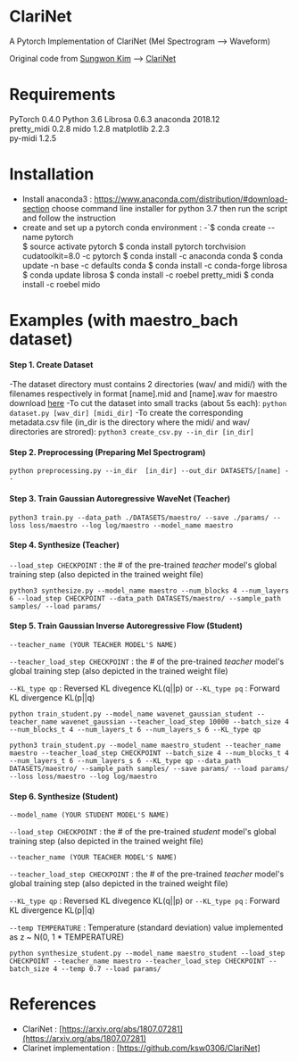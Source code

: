# ClariNet
A Pytorch Implementation of ClariNet (Mel Spectrogram --> Waveform)

Original code from [Sungwon Kim](https://github.com/ksw0306) --> [ClariNet](https://github.com/ksw0306/ClariNet)


# Requirements

PyTorch                       0.4.0
Python                        3.6 
Librosa                       0.6.3
anaconda                      2018.12                  
pretty_midi                   0.2.8
mido			      1.2.8
matplotlib                    2.2.3  
py-midi                       1.2.5    

# Installation
- Install anaconda3 : https://www.anaconda.com/distribution/#download-section choose command line installer for python 3.7 then run the script and follow the instruction
- create and set up a pytorch conda environment :
-`$ conda create --name pytorch   
$ source activate pytorch
$ conda install pytorch torchvision cudatoolkit=8.0 -c pytorch
$ conda install -c anaconda conda
$ conda update -n base -c defaults conda
$ conda install -c conda-forge librosa
$ conda update librosa
$ conda install -c roebel pretty_midi
$ conda install -c roebel mido 


# Examples (with maestro_bach dataset)

#### Step 1. Create Dataset

-The dataset directory must contains 2 directories (wav/ and midi/) with the filenames respectively in format [name].mid and [name].wav for maestro download [here](https://drive.google.com/drive/folders/1sLqewIgdb93bNQqtPephimBznJCujdN1)
-To cut the dataset into small tracks (about 5s each): `python dataset.py [wav_dir] [midi_dir]` 
-To create the corresponding metadata.csv file (in_dir is the directory where the midi/ and wav/ directories are strored): `python3 create_csv.py --in_dir [in_dir]`

#### Step 2. Preprocessing (Preparing Mel Spectrogram)

`python preprocessing.py --in_dir  [in_dir] --out_dir DATASETS/[name] --`

#### Step 3. Train Gaussian Autoregressive WaveNet (Teacher)

`python3 train.py --data_path ./DATASETS/maestro/ --save ./params/ --loss loss/maestro --log log/maestro --model_name maestro`

#### Step 4. Synthesize (Teacher)

`--load_step CHECKPOINT` : the # of the pre-trained *teacher* model's global training step (also depicted in the trained weight file)

`python3 synthesize.py --model_name maestro --num_blocks 4 --num_layers 6 --load_step CHECKPOINT --data_path DATASETS/maestro/ --sample_path samples/ --load params/ `

#### Step 5. Train Gaussian Inverse Autoregressive Flow (Student)

`--teacher_name (YOUR TEACHER MODEL'S NAME)`

`--teacher_load_step CHECKPOINT` : the # of the pre-trained *teacher* model's global training step (also depicted in the trained weight file)

`--KL_type qp` : Reversed KL divegence KL(q||p)  or `--KL_type pq` : Forward KL divergence KL(p||q)

`python train_student.py --model_name wavenet_gaussian_student --teacher_name wavenet_gaussian --teacher_load_step 10000 --batch_size 4 --num_blocks_t 4 --num_layers_t 6 --num_layers_s 6 --KL_type qp`

`python3 train_student.py --model_name maestro_student --teacher_name maestro --teacher_load_step CHECKPOINT --batch_size 4 --num_blocks_t 4 --num_layers_t 6 --num_layers_s 6 --KL_type qp --data_path DATASETS/maestro/ --sample_path samples/ --save params/ --load params/ --loss loss/maestro --log log/maestro`

#### Step 6. Synthesize (Student)

`--model_name (YOUR STUDENT MODEL'S NAME)`

`--load_step CHECKPOINT` : the # of the pre-trained *student* model's global training step (also depicted in the trained weight file)

`--teacher_name (YOUR TEACHER MODEL'S NAME)`

`--teacher_load_step CHECKPOINT` :  the # of the pre-trained *teacher* model's global training step (also depicted in the trained weight file)

`--KL_type qp` : Reversed KL divegence KL(q||p)  or `--KL_type pq` : Forward KL divergence KL(p||q)

`--temp TEMPERATURE` : Temperature (standard deviation) value implemented as z ~ N(0, 1 * TEMPERATURE)

`python synthesize_student.py --model_name maestro_student --load_step CHECKPOINT --teacher_name maestro --teacher_load_step CHECKPOINT --batch_size 4 --temp 0.7 --load params/`

# References


- ClariNet : [https://arxiv.org/abs/1807.07281](https://arxiv.org/abs/1807.07281)
- Clarinet implementation : [https://github.com/ksw0306/ClariNet]
